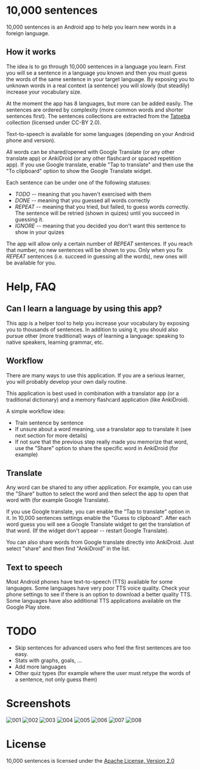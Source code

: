 # 10,000 sentences

10,000 sentences is an Android app to help you learn new words in a foreign language.

## How it works

The idea is to go through 10,000 sentences in a language you learn. First you will se a sentence in a language you known and then you must guess the words of the same sentence in your target language. By exposing you to unknown words in a real context (a sentence) you will slowly (but steadily) increase your vocabulary size.

At the moment the app has 8 languages, but more can be added easily. The sentences are ordered by complexity (more common words and shorter sentences first). The sentences collections are extracted from the [Tatoeba](https://tatoeba.org) collection (licensed under CC-BY 2.0).

Text-to-speech is available for some languages (depending on your Android phone and version).

All words can be shared/opened with Google Translate (or any other translate app) or AnkiDroid (or any other flashcard or spaced repetition app). If you use Google translate, enable "Tap to translate" and then use the "To clipboard" option to show the Google Translate widget.

Each sentence can be under one of the following statuses:

- _TODO_ -- meaning that you haven't exercised with them
- _DONE_ -- meaning that you guessed all words correctly
- _REPEAT_ -- meaning that you tried, but failed, to guess words correctly. The sentence will be retried (shown in quizes) until you succeed in guessing it.
- _IGNORE_ -- meaning that you decided you don't want this sentence to show in your quizes

The app will allow only a certain number of _REPEAT_ sentences. If you reach that number, no new sentences will be shown to you. Only when you fix _REPEAT_ sentences (i.e. succeed in guessing all the words), new ones will be available for you.

# Help, FAQ

## Can I learn a language by using this app?

This app is a helper tool to help you increase your vocabulary by exposing you to thousands of sentences. In addition to using it, you should also pursue other (more traditional) ways of learning a language: speaking to native speakers, learning grammar, etc.

## Workflow

There are many ways to use this application. If you are a serious learner, you will probably develop your own daily routine.

This application is best used in combination with a translator app (or a traditional dictionary) and a memory flashcard application (like AnkiDroid).

A simple workflow idea:

 * Train sentence by sentence
 * If unsure about a word meaning, use a translator app to translate it (see next section for more details)
 * If not sure that the previous step really made you memorize that word, use the "Share" option to share the specific word in AnkiDroid (for example)

## Translate

Any word can be shared to any other application. For example, you can use the "Share" button to select the word and then select the app to open that word with (for example Google Translate).

If you use Google translate, you can enable the "Tap to translate" option in it. In 10,000 sentences settings enable the "Guess to clipboard". After each word guess you will see a Google Translate widget to get the translation of that word. (If the widget don't appear -- restart Google Translate).

You can also share words from Google translate directly into AnkiDroid. Just select "share" and then find "AnkiDroid" in the list.

## Text to speech

Most Android phones have text-to-speech (TTS) available for some languages. Some languages have very poor TTS voice quality. Check your phone settings to see if there is an option to download a better quality TTS. Some languages have also additional TTS applications available on the Google Play store.

# TODO

* Skip sentences for advanced users who feel the first sentences are too easy.
* Stats with graphs, goals, ...
* Add more languages
* Other quiz types (for example where the user must retype the words of a sentence, not only guess them)

# Screenshots

![001](http://tkrajina.github.io/10000sentences/images/001.png)
![002](http://tkrajina.github.io/10000sentences/images/002.png)
![003](http://tkrajina.github.io/10000sentences/images/003.png)
![004](http://tkrajina.github.io/10000sentences/images/004.png)
![005](http://tkrajina.github.io/10000sentences/images/005.png)
![006](http://tkrajina.github.io/10000sentences/images/006.png)
![007](http://tkrajina.github.io/10000sentences/images/007.png)
![008](http://tkrajina.github.io/10000sentences/images/008.png)

# License

10,000 sentences is licensed under the [Apache License, Version 2.0](http://www.apache.org/licenses/LICENSE-2.0)
